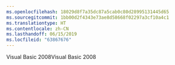 ```yaml
---
ms.openlocfilehash: 18029d8f7a35dc87a5cab0c80d28995131445d65
ms.sourcegitcommit: 1bb00d2f4343e73ae8d58668f02297a3cf10a4c1
ms.translationtype: HT
ms.contentlocale: zh-CN
ms.lasthandoff: 06/15/2019
ms.locfileid: "63867676"
---
```

<span data-ttu-id="a4e92-101">Visual Basic 2008</span><span class="sxs-lookup"><span data-stu-id="a4e92-101">Visual Basic 2008</span></span>